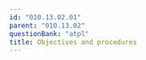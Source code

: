 ```yaml
---
id: "010.13.02.01"
parent: "010.13.02"
questionBank: "atpl"
title: Objectives and procedures
---
```

